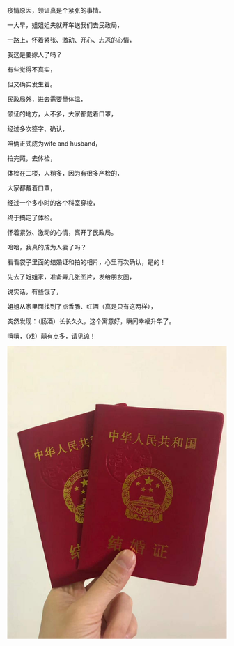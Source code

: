 疫情原因，领证真是个紧张的事情。

一大早，姐姐姐夫就开车送我们去民政局，

一路上，怀着紧张、激动、开心、忐忑的心情，

我这是要嫁人了吗？

有些觉得不真实，

但又确实发生着。

民政局外，进去需要量体温，

领证的地方，人不多，大家都戴着口罩，

经过多次签字、确认，

咱俩正式成为wife and husband，

拍完照，去体检，

体检在二楼，人稍多，因为有很多产检的，

大家都戴着口罩，

经过一个多小时的各个科室穿梭，

终于搞定了体检。

怀着紧张、激动的心情，离开了民政局。

哈哈，我真的成为人妻了吗？

看看袋子里面的结婚证和拍的相片，心里再次确认，是的！

先去了姐姐家，准备弄几张图片，发给朋友圈，

说实话，有些饿了，

姐姐从家里面找到了点香肠、红酒（真是只有这两样），

突然发现：（肠酒）长长久久，这个寓意好，瞬间幸福升华了。

嘻嘻，（戏）囍有点多，请见谅！

![picture1](./picture1.jpg)